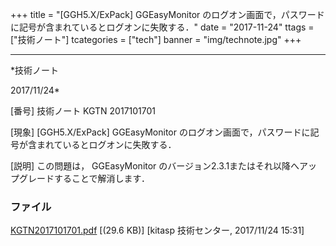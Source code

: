 ﻿+++
title = "[GGH5.X/ExPack] GGEasyMonitor のログオン画面で，パスワードに記号が含まれているとログオンに失敗する．"
date = "2017-11-24"
ttags = ["技術ノート"]
tcategories = ["tech"]
banner = "img/technote.jpg"
+++

-----------------------------------------------------------------------------------------------------------------------------

*技術ノート

2017/11/24*


[番号]
技術ノート KGTN 2017101701

[現象]
[GGH5.X/ExPack] GGEasyMonitor
のログオン画面で，パスワードに記号が含まれているとログオンに失敗する．

[説明]
この問題は， GGEasyMonitor
のバージョン2.3.1またはそれ以降へアップグレードすることで解消します．


### ファイル

 
 


[KGTN2017101701.pdf](http://techreport.kitasp.net/attachments/download/3869/KGTN2017101701.pdf)
 [(29.6 KB)] [kitasp 技術センター, 2017/11/24
15:31]


 


 

